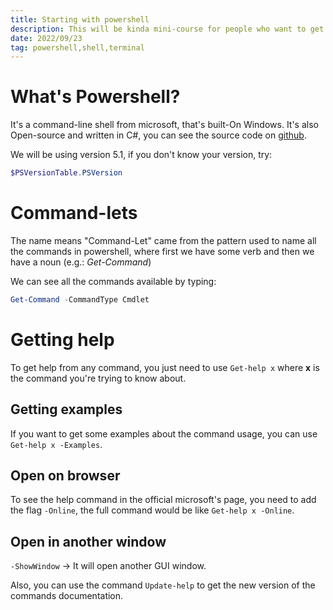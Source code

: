 ```yaml
---
title: Starting with powershell
description: This will be kinda mini-course for people who want to get an overview of powershell.
date: 2022/09/23
tag: powershell,shell,terminal
---
```


# What's Powershell?
It's a command-line shell from microsoft, that's built-On Windows. It's also Open-source and written in C#, you can see the source code on [github](https://github.com/PowerShell/PowerShell).

We will be using version 5.1, if you don't know your version, try:

```powershell
$PSVersionTable.PSVersion
```

# Command-lets
The name means "Command-Let" came from the pattern used to name all the commands in powershell, where first we have some verb and then we have a noun (e.g.: _Get-Command_)

We can see all the commands available by typing:
```powershell
Get-Command -CommandType Cmdlet
```

# Getting help
To get help from any command, you just need to use `Get-help x` where **x** is the command you're trying to know about.

## Getting examples
If you want to get some examples about the command usage, you can use `Get-help x -Examples`.

## Open on browser
To see the help command in the official microsoft's page, you need to add the flag `-Online`, the full command would be like `Get-help x -Online`.


## Open in another window
`-ShowWindow` -> It will open another GUI window.

Also, you can use the command `Update-help` to get the new version of the commands documentation.
